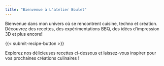 ```yaml
---
title: "Bienvenue à L'atelier Boulet"
---
```


Bienvenue dans mon univers où se rencontrent cuisine, techno et création.
Découvrez des recettes, des expérimentations BBQ, des idées d'impression 3D et plus encore!

{{< submit-recipe-button >}}

Explorez nos délicieuses recettes ci-dessous et laissez-vous inspirer pour vos prochaines créations culinaires !
